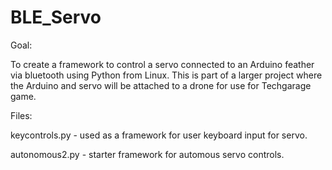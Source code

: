 # BLE_Servo
Goal:

To create a framework to control a servo connected to an Arduino feather via bluetooth using Python from Linux. This is part of a larger project where the Arduino and servo will be attached to a drone for use for Techgarage game.



Files:

keycontrols.py - used as a framework for user keyboard input for servo.

autonomous2.py - starter framework for automous servo controls.
